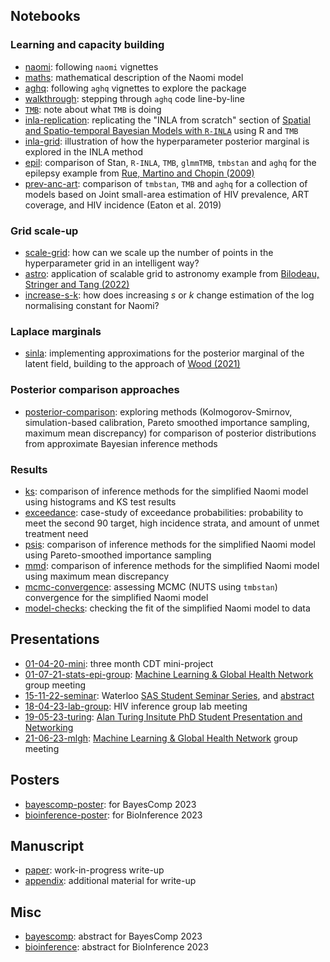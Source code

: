 ## Notebooks

### Learning and capacity building

* [naomi](https://athowes.github.io/naomi-aghq/naomi.html): following `naomi` vignettes
* [maths](https://athowes.github.io/naomi-aghq/maths.html): mathematical description of the Naomi model
* [aghq](https://athowes.github.io/naomi-aghq/aghq.html): following `aghq` vignettes to explore the package
* [walkthrough](https://athowes.github.io/naomi-aghq/walkthrough.html): stepping through `aghq` code line-by-line
* [`TMB`](https://athowes.github.io/naomi-aghq/tmb.pdf): note about what `TMB` is doing
* [inla-replication](https://athowes.github.io/naomi-aghq/inla-replication.html): replicating the "INLA from scratch" section of [Spatial and Spatio-temporal Bayesian Models with `R-INLA`](https://onlinelibrary.wiley.com/doi/book/10.1002/9781118950203) using R and `TMB`
* [inla-grid](https://athowes.github.io/naomi-aghq/inla-grid.html): illustration of how the hyperparameter posterior marginal is explored in the INLA method
* [epil](https://athowes.github.io/naomi-aghq/epil.html): comparison of Stan, `R-INLA`, `TMB`, `glmmTMB`, `tmbstan` and `aghq` for the epilepsy example from [Rue, Martino and Chopin (2009)](https://rss.onlinelibrary.wiley.com/doi/10.1111/j.1467-9868.2008.00700.x)
* [prev-anc-art](https://athowes.github.io/naomi-aghq/prev-anc-art.html): comparison of `tmbstan`, `TMB` and `aghq` for a collection of models based on Joint small-area estimation of HIV prevalence, ART coverage, and HIV incidence (Eaton et al. 2019)

### Grid scale-up

* [scale-grid](https://athowes.github.io/naomi-aghq/scale-grid.html): how can we scale up the number of points in the hyperparameter grid in an intelligent way?
* [astro](https://athowes.github.io/naomi-aghq/astro.html): application of scalable grid to astronomy example from [Bilodeau, Stringer and Tang (2022)](https://www.tandfonline.com/doi/full/10.1080/01621459.2022.2141635)
* [increase-s-k](https://athowes.github.io/naomi-aghq/increase-s-k.html): how does increasing $s$ or $k$ change estimation of the log normalising constant for Naomi?

### Laplace marginals

* [sinla](https://athowes.github.io/naomi-aghq/sinla.html): implementing approximations for the posterior marginal of the latent field, building to the approach of [Wood (2021)](https://academic.oup.com/biomet/article/107/1/223/5572662)

### Posterior comparison approaches

* [posterior-comparison](https://athowes.github.io/naomi-aghq/posterior-comparison.html): exploring methods (Kolmogorov-Smirnov, simulation-based calibration, Pareto smoothed importance sampling, maximum mean discrepancy) for comparison of posterior distributions from approximate Bayesian inference methods

### Results

* [ks](https://athowes.github.io/naomi-aghq/ks.html): comparison of inference methods for the simplified Naomi model using histograms and KS test results
* [exceedance](https://athowes.github.io/naomi-aghq/exceedance.html): case-study of exceedance probabilities: probability to meet the second 90 target, high incidence strata, and amount of unmet treatment need
* [psis](https://athowes.github.io/naomi-aghq/psis.html): comparison of inference methods for the simplified Naomi model using Pareto-smoothed importance sampling
* [mmd](https://athowes.github.io/naomi-aghq/mmd.html): comparison of inference methods for the simplified Naomi model using maximum mean discrepancy
* [mcmc-convergence](https://athowes.github.io/naomi-aghq/mcmc-convergence.html): assessing MCMC (NUTS using `tmbstan`) convergence for the simplified Naomi model
* [model-checks](https://athowes.github.io/naomi-aghq/model-checks.html): checking the fit of the simplified Naomi model to data

<!--

## Experiments

| `TMB` template      | Sample size parameter | Results  |
|:--------------------|:----- |:-----------|
| `model1.cpp`        | 1     | [Plots](https://athowes.github.io/naomi-aghq/model1-plots-m1.pdf) |
| `model1.cpp`        | 10    | [Plots](https://athowes.github.io/naomi-aghq/model1-plots-m10.pdf) |
| `model1.cpp`        | 100   | [Plots](https://athowes.github.io/naomi-aghq/model1-plots-m100.pdf) |
| `model1.cpp`        | 250   | [Plots](https://athowes.github.io/naomi-aghq/model1-plots-m250.pdf) |
| `model1_icar.cpp`   | 1     | [Plots](https://athowes.github.io/naomi-aghq/model1-icar-plots-m1.pdf) |
| `model1_icar.cpp`   | 10    | [Plots](https://athowes.github.io/naomi-aghq/model1-icar-plots-m10.pdf) |
| `model1_icar.cpp`   | 100   | [Plots](https://athowes.github.io/naomi-aghq/model1-icar-plots-m100.pdf) |
| `model1_icar.cpp`   | 250   | [Plots](https://athowes.github.io/naomi-aghq/model1-icar-plots-m250.pdf) |

-->

## Presentations

* [01-04-20-mini](https://athowes.github.io/naomi-aghq/01-04-20-mini.pdf): three month CDT mini-project
* [01-07-21-stats-epi-group](https://athowes.github.io/naomi-aghq/01-07-21-stats-epi-group.pdf): [Machine Learning & Global Health Network](https://mlgh.net/) group meeting
* [15-11-22-seminar](https://athowes.github.io/naomi-aghq/15-11-22-seminar.pdf): Waterloo [SAS Student Seminar Series](https://uwaterloo.ca/statistics-and-actuarial-science/student-seminar-series), and [abstract](https://athowes.github.io/naomi-aghq/seminar.html)
* [18-04-23-lab-group](https://athowes.github.io/naomi-aghq/18-04-23-lab-group.pdf): HIV inference group lab meeting
* [19-05-23-turing](https://athowes.github.io/naomi-aghq/19-05-23-turing.pdf): [Alan Turing Insitute PhD Student Presentation and Networking](https://www.turing.ac.uk/events/phd-student-presentation-and-networking-may-2023)
* [21-06-23-mlgh](https://athowes.github.io/naomi-aghq/21-06-23-mlgh.pdf): [Machine Learning & Global Health Network](https://mlgh.net/) group meeting

## Posters

* [bayescomp-poster](https://athowes.github.io/naomi-aghq/bayescomp-poster.pdf): for BayesComp 2023
* [bioinference-poster](https://athowes.github.io/naomi-aghq/bioinference-poster.pdf): for BioInference 2023

## Manuscript

* [paper](https://athowes.github.io/naomi-aghq/paper.pdf): work-in-progress write-up
* [appendix](https://athowes.github.io/naomi-aghq/appendix.pdf): additional material for write-up

## Misc

* [bayescomp](https://athowes.github.io/naomi-aghq/bayescomp.html): abstract for BayesComp 2023
* [bioinference](https://athowes.github.io/naomi-aghq/bioinference.html): abstract for BioInference 2023
